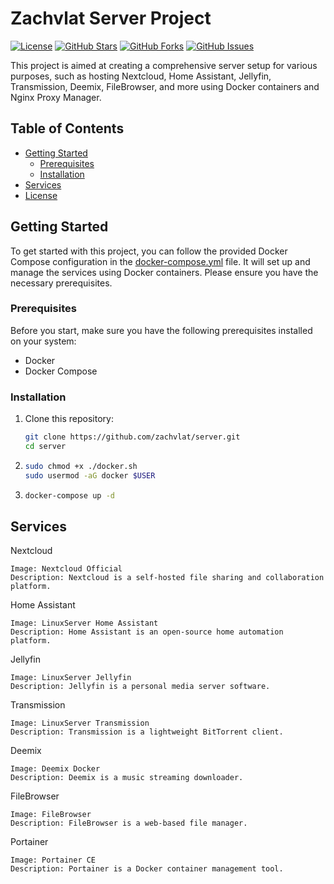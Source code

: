 # Zachvlat Server Project

[![License](https://img.shields.io/badge/license-GNUv3-blue.svg)](LICENSE)
[![GitHub Stars](https://img.shields.io/github/stars/zachvlat/server.svg)](https://github.com/zachvlat/server/stargazers)
[![GitHub Forks](https://img.shields.io/github/forks/zachvlat/server.svg)](https://github.com/zachvlat/server/network)
[![GitHub Issues](https://img.shields.io/github/issues/zachvlat/server.svg)](https://github.com/zachvlat/server/issues)

This project is aimed at creating a comprehensive server setup for various purposes, such as hosting Nextcloud, Home Assistant, Jellyfin, Transmission, Deemix, FileBrowser, and more using Docker containers and Nginx Proxy Manager.

## Table of Contents
- [Getting Started](#getting-started)
  - [Prerequisites](#prerequisites)
  - [Installation](#installation)
- [Services](#services)
- [License](#license)

## Getting Started

To get started with this project, you can follow the provided Docker Compose configuration in the [docker-compose.yml](docker-compose.yml) file. It will set up and manage the services using Docker containers. Please ensure you have the necessary prerequisites.

### Prerequisites

Before you start, make sure you have the following prerequisites installed on your system:

- Docker
- Docker Compose

### Installation

1. Clone this repository:

   ```bash
   git clone https://github.com/zachvlat/server.git
   cd server

2. ```bash
   sudo chmod +x ./docker.sh
   sudo usermod -aG docker $USER

3. ```bash
   docker-compose up -d

## Services

Nextcloud

    Image: Nextcloud Official
    Description: Nextcloud is a self-hosted file sharing and collaboration platform.

Home Assistant

    Image: LinuxServer Home Assistant
    Description: Home Assistant is an open-source home automation platform.

Jellyfin

    Image: LinuxServer Jellyfin
    Description: Jellyfin is a personal media server software.

Transmission

    Image: LinuxServer Transmission
    Description: Transmission is a lightweight BitTorrent client.

Deemix

    Image: Deemix Docker
    Description: Deemix is a music streaming downloader.

FileBrowser

    Image: FileBrowser
    Description: FileBrowser is a web-based file manager.

Portainer

    Image: Portainer CE
    Description: Portainer is a Docker container management tool.
